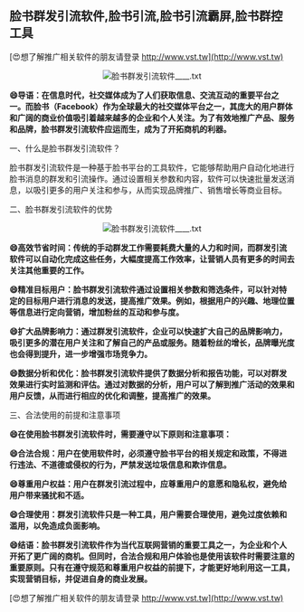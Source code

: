 ## **脸书群发引流软件,脸书引流,脸书引流霸屏,脸书群控工具**

[😍想了解推广相关软件的朋友请登录 http://www.vst.tw](http://www.vst.tw)

 <center><img src="https://vst.tw/MP4/tuiguang/png/2.png" alt="脸书群发引流软件____.txt"></center>

**😄导语：在信息时代，社交媒体成为了人们获取信息、交流互动的重要平台之一。而脸书（Facebook）作为全球最大的社交媒体平台之一，其庞大的用户群体和广阔的商业价值吸引着越来越多的企业和个人关注。为了有效地推广产品、服务和品牌，脸书群发引流软件应运而生，成为了开拓商机的利器。**

一、什么是脸书群发引流软件？

脸书群发引流软件是一种基于脸书平台的工具软件，它能够帮助用户自动化地进行脸书消息的群发和引流操作。通过设置相关参数和内容，软件可以快速批量发送消息，以吸引更多的用户关注和参与，从而实现品牌推广、销售增长等商业目标。

二、脸书群发引流软件的优势

 <center><img src="https://vst.tw/MP4/tuiguang/png/2.png" alt="脸书群发引流软件____.txt"></center>

**😄高效节省时间：传统的手动群发工作需要耗费大量的人力和时间，而群发引流软件可以自动化完成这些任务，大幅度提高工作效率，让营销人员有更多的时间去关注其他重要的工作。**

**😄精准目标用户：脸书群发引流软件通过设置相关参数和筛选条件，可以针对特定的目标用户进行消息的发送，提高推广效果。例如，根据用户的兴趣、地理位置等信息进行定向营销，增加粉丝的互动和参与度。**

**😄扩大品牌影响力：通过群发引流软件，企业可以快速扩大自己的品牌影响力，吸引更多的潜在用户关注和了解自己的产品或服务。随着粉丝的增长，品牌曝光度也会得到提升，进一步增强市场竞争力。**

**😄数据分析和优化：脸书群发引流软件提供了数据分析和报告功能，可以对群发效果进行实时监测和评估。通过对数据的分析，用户可以了解到推广活动的效果和用户反馈，从而进行相应的优化和调整，提高推广的效果。**

三、合法使用的前提和注意事项

**😄在使用脸书群发引流软件时，需要遵守以下原则和注意事项：**

**😄合法合规：用户在使用软件时，必须遵守脸书平台的相关规定和政策，不得进行违法、不道德或侵权的行为，严禁发送垃圾信息和欺诈信息。**

**😄尊重用户权益：用户在群发引流过程中，应尊重用户的意愿和隐私权，避免给用户带来骚扰和不适。**

**😄合理使用：群发引流软件只是一种工具，用户需要合理使用，避免过度依赖和滥用，以免造成负面影响。**

**😄结语：脸书群发引流软件作为当代互联网营销的重要工具之一，为企业和个人开拓了更广阔的商机。但同时，合法合规和用户体验也是使用该软件时需要注意的重要原则。只有在遵守规范和尊重用户权益的前提下，才能更好地利用这一工具，实现营销目标，并促进自身的商业发展。**

[😍想了解推广相关软件的朋友请登录 http://www.vst.tw](http://www.vst.tw)




